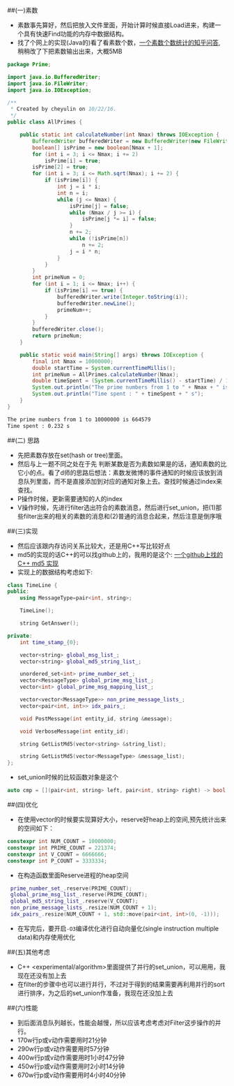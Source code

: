 ##(一)素数
- 素数事先算好，然后把放入文件里面，开始计算时候直接Load进来，构建一个具有快速Find功能的内存中数据结构。
- 找了个网上的实现(Java的)看了看素数个数，[一个素数个数统计的知乎问答](https://www.zhihu.com/question/24942373), 稍稍改了下把素数输出出来，大概5MB

```java
package Prime;

import java.io.BufferedWriter;
import java.io.FileWriter;
import java.io.IOException;

/**
 * Created by cheyulin on 10/22/16.
 */
public class AllPrimes {

    public static int calculateNumber(int Nmax) throws IOException {
        BufferedWriter bufferedWriter = new BufferedWriter(new FileWriter("primes.txt"));
        boolean[] isPrime = new boolean[Nmax + 1];
        for (int i = 3; i <= Nmax; i += 2)
            isPrime[i] = true;
        isPrime[2] = true;
        for (int i = 3; i <= Math.sqrt(Nmax); i += 2) {
            if (isPrime[i]) {
                int j = i * i;
                int n = i;
                while (j <= Nmax) {
                    isPrime[j] = false;
                    while (Nmax / j >= i) {
                        isPrime[j *= i] = false;
                    }
                    n += 2;
                    while (!isPrime[n])
                        n += 2;
                    j = i * n;
                }
            }
        }
        int primeNum = 0;
        for (int i = 1; i <= Nmax; i++) {
            if (isPrime[i] == true) {
                bufferedWriter.write(Integer.toString(i));
                bufferedWriter.newLine();
                primeNum++;
            }
        }
        bufferedWriter.close();
        return primeNum;
    }

    public static void main(String[] args) throws IOException {
        final int Nmax = 10000000;
        double startTime = System.currentTimeMillis();
        int primeNum = AllPrimes.calculateNumber(Nmax);
        double timeSpent = (System.currentTimeMillis() - startTime) / 1000;
        System.out.println("The prime numbers from 1 to " + Nmax + " is " + primeNum);
        System.out.println("Time spent : " + timeSpent + " s");
    }
}
```

```zsh
The prime numbers from 1 to 10000000 is 664579
Time spent : 0.232 s
```

##(二) 思路
- 先把素数存放在set(hash or tree)里面。
- 然后与上一题不同之处在于先 判断某数是否为素数如果是的话，通知素数的比它小的点。看了d师的思路后想法：素数发微博的事件通知的时候应该放到消息队列里面，而不是直接添加到对应的通知对象上去。查找时候通过index来查找。
- P操作时候，更新需要通知的人的index
- V操作时候，先进行filter选出符合的素数消息，然后进行set_union，把(1)那些filter出来的相关的素数的消息和(2)普通的消息合起来，然后注意是倒序哦

##(三)实现
- 然后应该跟内存访问关系比较大，还是用C++写比较好点
- md5的实现的话C++的可以找github上的，我用的是这个:  [一个github上找的C++ md5 实现](https://github.com/JieweiWei/md5)
- 实现上的数据结构考虑如下:

```cpp
class TimeLine {
public:
    using MessageType=pair<int, string>;

    TimeLine();

    string GetAnswer();

private:
    int time_stamp_{0};

    vector<string> global_msg_list_;
    vector<string> global_md5_string_list_;

    unordered_set<int> prime_number_set_;
    vector<MessageType> global_prime_msg_list_;
    vector<int> global_prime_msg_mapping_list_;

    vector<vector<MessageType>> non_prime_message_lists_;
    vector<pair<int, int>> idx_pairs_;

    void PostMessage(int entity_id, string &message);

    void VerboseMessage(int entity_id);

    string GetListMd5(vector<string> &string_list);

    string GetListMd5(vector<MessageType> &message_list);
};
```

- set_union时候的比较函数对象是这个

```cpp
auto cmp = [](pair<int, string> left, pair<int, string> right) -> bool { return left.first < right.first; };
```

##(四)优化
- 在使用vector的时候要实现算好大小，reserve好heap上的空间,预先统计出来的空间如下：

```cpp
constexpr int NUM_COUNT = 10000000;
constexpr int PRIME_COUNT = 221374;
constexpr int V_COUNT = 6666666;
constexpr int P_COUNT = 3333334;
```

- 在构造函数里面Reserve进程的heap空间

```cpp
 prime_number_set_.reserve(PRIME_COUNT);
 global_prime_msg_list_.reserve(PRIME_COUNT);
 global_md5_string_list_.reserve(V_COUNT);
 non_prime_message_lists_.resize(NUM_COUNT + 1);
 idx_pairs_.resize(NUM_COUNT + 1, std::move(pair<int, int>(0, -1)));
```

- 在写完后，要开启`-O3`编译优化进行自动向量化(single instruction multiple data)和内存使用优化

##(五)其他考虑
- C++ <experimental/algorithm>里面提供了并行的set_union，可以用用，我现在还没有加上去
- 在filter的步骤中也可以进行并行，不过对于得到的结果需要再利用并行的sort进行排序，为之后的set_union作准备，我现在还没加上去

##(六)性能
- 到后面消息队列越长，性能会越慢，所以应该考虑考虑对Filter这步操作的并行。
- 170w行p或v动作需要用时21分钟
- 290w行p或v动作需要用时57分钟
- 400w行p或v动作需要用时1小时47分钟
- 450w行p或v动作需要用时2小时14分钟
- 670w行p或v动作需要用时4小时40分钟
